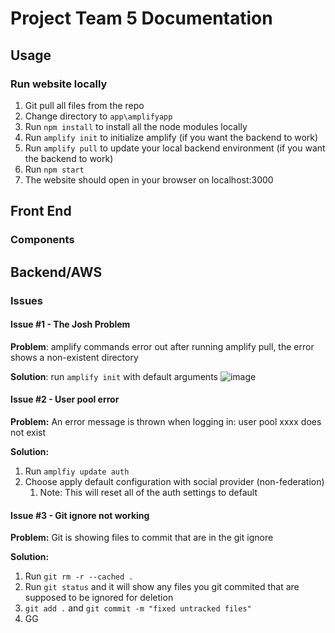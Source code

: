 # Project Team 5 Documentation
## **Usage**
### Run website locally
1. Git pull all files from the repo
2. Change directory to `app\amplifyapp`
3. Run `npm install` to install all the node modules locally
4. Run `amplify init` to initialize amplify (if you want the backend to work)
5. Run `amplify pull` to update your local backend environment (if you want the backend to work)
6. Run `npm start` 
7. The website should open in your browser on localhost:3000
## **Front End**
### Components
## **Backend/AWS**
### Issues
#### Issue #1 - The Josh Problem
**Problem**: amplify commands error out after running amplify pull, the error shows a non-existent directory

**Solution**: run `amplify init` with default arguments
![image](https://github.com/COSC-499-W2023/year-long-project-team-5/assets/79242419/44de7542-fe4a-42fe-985f-e2a225f7c54b)

#### Issue #2 - User pool error
**Problem:** An error message is thrown when logging in: user pool xxxx does not exist

**Solution:**
1. Run `amplfiy update auth`
2. Choose apply default configuration with social provider (non-federation)
    1. Note: This will reset all of the auth settings to default
  
#### Issue #3 - Git ignore not working
**Problem:** Git is showing files to commit that are in the git ignore

**Solution:**
1. Run `git rm -r --cached .`
2. Run `git status` and it will show any files you git commited that are supposed to be ignored for deletion
3. `git add .` and `git commit -m "fixed untracked files"`
4. GG

